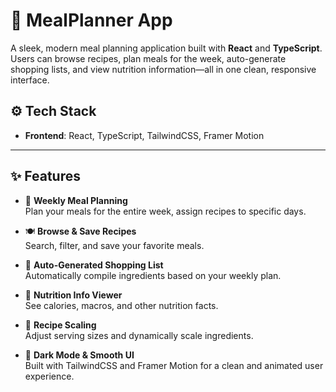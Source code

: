 # 🥗 MealPlanner App

A sleek, modern meal planning application built with **React** and **TypeScript**. Users can browse recipes, plan meals for the week, auto-generate shopping lists, and view nutrition information—all in one clean, responsive interface.

## ⚙️ Tech Stack

- **Frontend**: React, TypeScript, TailwindCSS, Framer Motion

---

## ✨ Features

- 📅 **Weekly Meal Planning**  
  Plan your meals for the entire week, assign recipes to specific days.

- 🍽️ **Browse & Save Recipes**  
  Search, filter, and save your favorite meals.

- 🛒 **Auto-Generated Shopping List**  
  Automatically compile ingredients based on your weekly plan.

- 🧮 **Nutrition Info Viewer**  
  See calories, macros, and other nutrition facts.

- 📏 **Recipe Scaling**  
  Adjust serving sizes and dynamically scale ingredients.

- 🌙 **Dark Mode & Smooth UI**  
  Built with TailwindCSS and Framer Motion for a clean and animated user experience.
